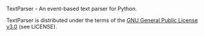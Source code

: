 TextParser - An event-based text parser for Python.

TextParser is distributed under the terms of the
[GNU General Public License v3.0](http://www.gnu.org/copyleft/gpl.html)
(see LICENSE).

